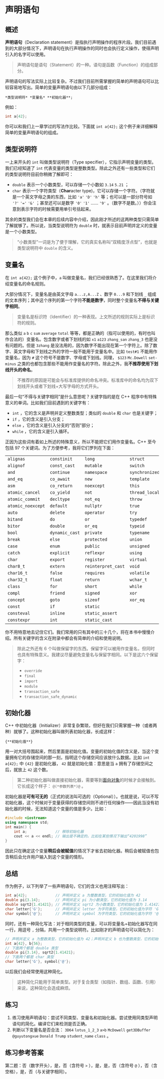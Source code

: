 # 声明语句

## 概述

**声明语句**（Declaration statement）是指执行声明操作的程序片段。我们目前遇到的大部分情况下，声明语句在执行声明操作的同时也会执行定义操作，使得声明引入的名字可以使用。

> 声明语句是语句（Statement）的一种。语句是函数（Function）的组成部分。

声明语句的写法实际上比较复杂。不过我们目前所需掌握的简单的声明语句可以比较容易地写出。简单的变量声明语句由以下几部分组成：

```sdsc-legacy
*类型说明符* *变量名* **初始化器**;
```
例如：
```cpp
int a{42};
```

你可以和我们上一章学过的写法作比较。下面就 `int a{42};` 这个例子来详细解释简单的变量声明语句的组成。

## 类型说明符

一上来开头的 `int` 叫做类型说明符（Type specifier），它指示声明变量的类型。我们已经知道了 `int` 代表变量的类型是整数类型。除此之外还有一些类型和它们的类型说明符目前你稍微了解即可：

- `double` 表示一个小数类型，可以存储一个小数如 `3.14` `5.21` ；
- `char` 表示一个字符类型（**Char**acter type)，它可以存储一个字符。（字符就是一个英文字母之类的东西，比如 `'a'` `'D'` `'h'` 等；也可以是一部分符号如 `'?'` `'='` `'&'` ；甚至还可以是数字 `'0'` `'1'` …… `'9'` 。（数字不是数。））你会注意到表示字符的时候需要用单引号括起来。

其余的类型我们会在本章的后续内容中介绍，因此刚才所述的这两种类型只需简单了解就够了。所以说，当类型说明符为 `double` 时，就表示目前声明并定义的变量是一个小数类型。

> “小数类型”一词是为了便于理解，它的真实名称叫“双精度浮点型”，也就是类型说明符中 `double` 的含义。

## 变量名

在 `int a{42};` 这个例子中，`a` 叫做变量名，我们已经很熟悉了。在这里我们将介绍变量名的命名规则。

大部分情况下，变量名是由英文字母 `a...z,A...Z` 、数字 `0...9` 和下划线 `_` 组成的文本序列；其中这个序列的第一个字符**不能是数字**，同时整个变量名**不得与关键字相同**。

> 变量名是标识符（Identifier）的一种表现。上文所述的规则实际上是标识符的规则。

那么类似 `a` `b` `c` `sum` `average` `total` 等等，都是正确的（指可以使用的，有时也叫作合法的）变量名。包含数字或者下划线的如 `x1` `a123` `zhang_san` `zhang_3` 也是没有问题的。但是 `3zhang` 是没法用的，因为数字不能出现在第一个字符上。除了数字、英文字母和下划线之外的字符一般不能用于变量名中。比如 `test#1` 不能用作变量名，因为 `#` 这个符号不是数字、字母或下划线。同理， `$123` `Mc.Dowell` `set-minus` 之类的也都包含那些不能用作变量名的字符。除此之外，我**不推荐使用下划线开头的命名**。

> 不推荐的原因是可能会与标准库提供的命名冲突。标准库中的命名均为双下划线开头或者下划线+大写字母的方式开头。

最后一句“不得与关键字相同”是什么意思呢？关键字指的是在 C++ 程序中有特殊意义的单词。比如我们目前遇到的关键字有：

- `int` ，它的含义是声明并定义整数类型；类似的 `double` 和 `char` 也是关键字；
- `if` ，它的含义是引入分支；
- `else` ，它的含义是引入分支的“否则”部分；
- `while` ，它的含义是引入循环。

正因为这些词有着如上所述的特殊意义，所以不能把它们用作变量名。C++ 至今包括 97 个关键词。为了方便参考，我将它们罗列在下面：

|  |  |  |  |
| --- | --- | --- | --- |
| `alignas` | `constinit` | `long` | `struct` |
| `alignof` | `const_cast` | `mutable` | `switch` |
| `and` | `continue` | `namespace` | `synchronized` |
| `and_eq` | `co_await` | `new` | `template` |
| `asm` | `co_return` | `noexcept` | `this` |
| `atomic_cancel` | `co_yield` | `not` | `thread_local` |
| `atomic_commit` | `decltype` | `not_eq` | `throw` |
| `atomic_noexcept` | `default` | `nullptr` | `true` |
| `auto` | `delete` | `operator` | `try` |
| `bitand` | `do` | `or` | `typedef` |
| `bitor` | `double` | `or_eq` | `typeid` |
| `bool` | `dynamic_cast` | `private` | `typename` |
| `break` | `else` | `protected` | `union` |
| `case` | `enum` | `public` | `unsigned` |
| `catch` | `explicit` | `reflexpr` | `using` |
| `char` | `export` | `register` | `virtual` |
| `char8_t` | `extern` | `reinterpret_cast` | `void` |
| `char16_t` | `false` | `requires` | `volatile` |
| `char32_t` | `float` | `return` | `wchar_t` |
| `class` | `for` | `short` | `while` |
| `compl` | `friend` | `signed` | `xor` |
| `concept` | `goto` | `sizeof` | `xor_eq` |
| `const` | `if` | `static` |  |
| `consteval` | `inline` | `static_assert` |  |
| `constexpr` | `int` | `static_cast` |  |

你不用特意地去记住它们。我们常用的只有其中的三十几个，将在本书中慢慢介绍。所有关键字的含义在附录中都会有简单的介绍和使用说明。

> 除此之外还有 6 个叫做保留字的东西。保留字可以被用作变量名，但同时也具有特殊意义。我建议尽量避免变量名与保留字相同。以下是这六个保留字：
> - `override`
> - `final`
> - `import`
> - `module`
> - `transaction_safe`
> - `transaction_safe_dynamic`

## 初始化器

C++ 中初始化器（Initializer）非常复杂繁琐，但好在我们只需掌握一种（或者两种）就够了。这种初始化器叫做列表初始化器，长成这样：

```sdsc-legacy
{**初始化值**}
```

用一对大括号围起来，然后里面是初始化值。变量的初始化值的含义是，当这个变量拥有它的存储空间的那一刻，指明这个存储空间应该放什么数据。比如 `int a{42};` 中 `{42}` 是初始化器， `42` 就是初始化值：意思是当 `a` 拥有了存储空间之后，就放上 `42` 这个数。

> 第二种初始化器叫做直接初始化器，需要等到[面向对象](/ch05/constructor)的时候才会接触到。它长成这个样子： `@(*参数列表*)@` 。

初始化器是**可有可无的**（正式的说法叫可选的（Optional））。也就是说，可以不写初始化器，这个时候对于变量获得的存储空间则不进行任何操作——因此当没有初始化器的时候，无法知道这个变量的值是多少。比如：
```CPP
#include <iostream>
using namespace std;
int main() {
    int a;             // 移除初始化器
    cout << a << endl; // 输出是不确定的。比如在某些情况下输出“4201998”
}
```
因此只在确定这个变量**稍后会被赋值**的情况下才省去初始化器。稍后会被赋值也包含稍后会允许用户输入到这个变量的情形。
## 总结

作为例子，以下列举了一些声明语句，它们的含义也用注释写出：
```cpp
int a{42};             // 声明并定义 a 为整数类型，它的初始化值为 42
double pi{3.14};       // 声明并定义 pi 为小数类型，它的初始化值为 3.14
double sqrt2{1.41421}; // 声明并定义 sqrt2 为小数类型，它的初始化值为 1.41421
char letter{'G'};      // 声明并定义 letter 为字符类型，它的初始化值为字符 'G'。注意单引号的使用
char symbol{'@'};      // 声明并定义 symbol 为字符类型，它的初始化值为字符 '@'
```
同时，还有一种简化写法：对于相同类型的变量，可以将变量名+初始化器写在同一行，用逗号 `,` 分隔，共用一个类型说明符。比如刚才的声明语句可以简化为：
```cpp
// 声明并定义 a 为整数类型，它的初始化值为 42；声明并定义 b 也为整数类型，它的初始化值为 56
int a{42}, b{56};
// 下面两个都是 double 类型
double pi{3.14}, sqrt2{1.41421};
// 下面两个都是 char 类型
char letter{'G'}, symbol{'@'};
```
以后我们会经常使用这种简化。

> 这种简化只能用于简单类型。对于复合类型（如指针、数组、函数、引用）来说，这种简化会造成麻烦。

## 练习

1. 练习使用声明语句：尝试不同类型、变量名和初始化器。尝试使用同类型声明语句的简化。编译它们来检测是否正确。
1. 判断以下变量名是否合法： `3D64` `lotus_1_2_3` `a>b` `McDowell` `get3DBuffer` `@guyutongxue` `Donald Trump` `student_name` `class` 。

## 练习参考答案

第二题：否（数字开头），是，否（含符号 `>` ），是，是，否（含符号 `@` ），否（含空格），是，否（与关键字相同）。
